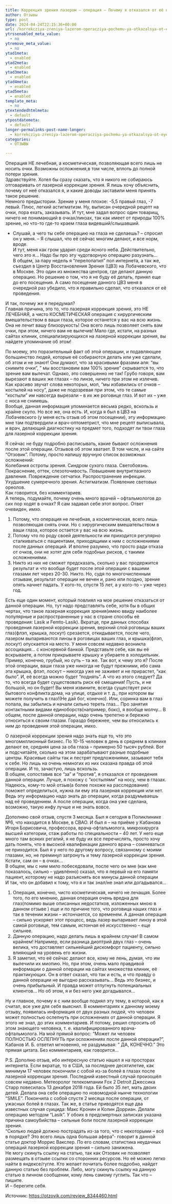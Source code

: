 ```yaml
---
title: Коррекция зрения лазером – операция – Почему я отказался от её проведения
author: Отзывы
type: post
date: 2024-04-24T22:15:36+00:00
url: /korrekcziya-zreniya-lazerom-operacziya-pochemu-ya-otkazalsya-ot-eyo-provedeniya/
ytrssenabled_meta_value:
  - no
ytremove_meta_value:
  - no
ytad1meta:
  - enabled
ytad2meta:
  - enabled
ytad3meta:
  - enabled
ytad4meta:
  - enabled
ytad5meta:
  - enabled
template_meta:
  - no
ytextendedhtmlmeta:
  - default
ytpostdatemeta:
  - default
longer-permalinks-post-name-longer:
  - korrekcziya-zreniya-lazerom-operacziya-pochemu-ya-otkazalsya-ot-eyo-provedeniya
categories:
  - ОТЗЫВЫ

---
```

Операция НЕ лечебная, а косметическая, позволяющая всего лишь не носить очки. Возможны осложнения,в том числе, вплоть до полной потери зрения.  
Здравствуйте. Хотел бы сразу сказать, что я никого не собираюсь отговаривать от лазерной коррекции зрения. Я лишь хочу объяснить, почему от неё отказался я, и какие доводы заставили меня принять такое решение.  
Немного предыстории. Зрение у меня плохое: -5,5 правый глаз, -7 левый. Плюс, легкий астигматизм. Ну, выписан очередной рецепт на очки, пора ехать, заказывать. И тут, мне задал вопрос один товарищ, ничего не понимающий в очках/линзах, так как имеет от природы 100% зрение, но что-то где-то краем глаза видевший/слышавший.

<ul class="wp-block-list">
  <li>
    Слушай, а чего ты себе операцию на глаза не сделаешь? &#8211; спросил он у меня. &#8211; Я слышал, что её сейчас многим делают, и все норм, вроде.<br />И тут, меня как гром ударил среди ясного неба. Действительно, чего это я&#8230; Надо бы про эту чудотворную операцию разузнать&#8230;<br />В общем, за пару недель я &#8220;перелопатил&#8221; пол интернета, а так же, съездил в Центр Восстановления Зрения (ЦВЗ) на Лобачевского, что в Москве. Это один из множества центров, где делают данную операцию. Но решение о том, что я не буду её делать, принял еще до его посещения. А само посещение данного ЦВЗ меня в очередной раз убедило, что я правильно сделал, что отказался от её проведения.
  </li>
</ul>

И так, почему же я передумал?  
Главная причина, это то, что лазерная коррекция зрения, это НЕ ЛЕЧЕБНАЯ, а чисто КОСМЕТИЧЕСКАЯ операция с хирургическим вмешательством в ваши глаза, которое останется у вас на всю жизнь. Она не лечит вашу близорукость! Она всего лишь позволяет снять вам очки, при этом, ничего вам не вылечив! Мало где, кстати, на разных сайтах клиник, специализирующихся на лазерной коррекции зрения, вы найдете упоминание об этом!

По моему, это поразительный факт об этой операции, и подавляющее большинство людей, которые её собираются делать или уже сделали, об этом и не знают! Они думают, что за красивыми фразами аля: &#8220;вы снимите очки&#8221;, &#8221; мы восстановим вам 100% зрение&#8221; скрывается то, что зрение вам вылечат. Однако, это совершенно не так! Грубо говоря, вам вырезают в ваших же глазах &#8211; по линзе, ничего при этом не излечив. Как красиво звучат слова некоторых, мол, &#8220;мы избавились от очков &#8211; костылей на носу&#8221;, даже не подозревая при этом, что те самые &#8220;костыли&#8221; им навсегда вырезали &#8211; в их же роговице глаз. И вот их &#8211; уже с носа не снимешь.  
Вообще, данная информация упоминается весьма редко, вскользь и крайне скупо. Но все же, она есть. И, когда я был в ЦВЗ на Лобачевского (у меня есть отзыв об этом посещении), эту информацию мне там подтвердили и врач-оптометрист, что мне рецепт выписывала, и врач, делающий диагностику на предмет того, подходят ли твои глаза для лазерной коррекции зрения.

Я сейчас не буду подробно расписывать, какие бывают осложнения после этой операции. Отзывов об этом хватает. В том числе, и на сайте &#8220;Отзовик&#8221;. Потому, просто напишу вручную список возможных осложнений:  
Колебания остроты зрения. Синдром сухого глаза. Светобоязнь. Покраснение, оттек, слезоточивость. Повышение внутриглазного давления. Повреждение сетчатки. Распространение инфекции. Ухудшение сумеречного зрения. Астигматизм. Появление световых ореолов.  
Как говорится, без комментариев.  
А теперь, подумайте, почему очень много врачей &#8211; офтальмологов до сих пор ходят в очках? Я сам задавал себе этот вопрос. Ответ очевиден, имхо.

<ol class="wp-block-list">
  <li>
    Потому, что операция не лечебная, а косметическая, всего лишь позволяющая снять очки. Но с хирургическим вмешательством в ваши глаза, которое остается у вас на всю жизнь.
  </li>
  <li>
    Потому что по роду своей деятельности им приходится регулярно сталкиваться с пациентами, приходящими к ним с осложнениями после данных операций. И вполне разумно, что просто ради отказа от очков, они не хотят для себя подобных рисков, с такими осложнениями.
  </li>
  <li>
    Никто из них не сможет предсказать, сколько у вас продержится результат и что вообще будет после этой операции с вашими глазами лет через 20-30. Никто. Но, судя по многочисленным отзывам, результат операции не вечен и, рано или поздно, зрение опять начнет падать. У кого-то, спустя 15 лет, а у кого-то &#8211; уже через год.
  </li>
</ol>

Есть еще один момент, который повлиял на мое решение отказаться от данной операции. Но, тут надо представлять себе, хотя бы в общих чертах, что такое лазерная коррекция зрения(имею ввиду наиболее популярные и распространенные у нас в стране способы её проведения: Lasik и Femto-Lasik). Вкратце, при данных способах проведения лазерной коррекции зрения, верхний слой роговицы ваших глаз(флэп, крышка, лоскут) срезается, откидывается, после чего, лазером выпариваются линзы в роговицах ваших глаз, и крышка(флэп, лоскут) опускается на место. У меня совсем недавно возникла ассоциация&#8230; с консервной банкой.&nbsp;Представьте себе, как вы её вскрываете, а потом прикрываете крышку и убираете в холодильник. Пример, конечно, грубый, но суть &#8211; та же. Так вот, к чему это я? После этой операции, ваши глаза уже никогда не будут прежними, ибо сама эта крышка, флэп, лоскут &#8211; никогда уже не заживет и не прирастет, &#8220;как было&#8221;. И, её всегда можно будет &#8220;поднять&#8221;. А что из этого следует? Да то, что всегда будет существовать риск её смещения! Пусть, и не большой, но он будет! Вы меня извините, всегда существует риск бытового конфликта:дома, на улице, отдыхе и т. д., при котором вы можете получить в глаз!(Не дай бог, конечно). Или, соринка вам в глаз попала, вы забылись и начали сильно тереть глаз&#8230; Про занятия контактными видами единоборств(например, бокс), я вообще молчу&#8230; В общем, после данной операции, надо очень трепетно и бережно относиться к своим глазам. Гораздо бережнее, чем вы относились к ним до проведения этой операции, имхо.

О лазерной коррекции зрения надо знать еще то, что это многомиллионный бизнес. По 10-15 человек в день в среднем в клинике делают ее, средняя цена за оба глаза &#8211; примерно 50 тысяч рублей. Вот и подсчитайте, сколько на этом зарабатывают разные подобные центры. Красивые сайты так и пестрят предложениями, зазывают тебя к себе. Но лишь на очень немногих из них сказана правда об этой операции. И то, зачастую, лишь вскользь.  
В общем, сопоставив все &#8220;за&#8221; и &#8220;против&#8221;, я отказался от проведения данной операции. Лучше, я похожу с &#8220;костылями&#8221; на носу, чем в глазах.  
Надеюсь, кому-то мой отзыв(а более похоже на расследование) поможет определиться, нужна ли ему эта лазерная коррекция или нет. Ведь эту информацию надо знать до операции, когда раздумываешь над её проведением. А после операции, когда она уже сделана, возможно, такую инфу лучше и не знать вовсе.

Дополняю свой отзыв, спустя 3 месяца. Был я сегодня в Поликлинике №6, что находится в Москве, в СВАО. И был я &#8211; на приёме у Кабанова Игоря Борисовича, профессора, врача-офтальмолога, микрохирурга высшей категории, стаж работы по специальности &#8211; 40 лет. У него еще много там всяких регалий, я не буду их все перечислять, просто хочу дать понять, что в высокой квалификации данного врача &#8211; сомневаться не приходится. Был я у него по другому вопросу, связанному с моими глазами, но, не преминул затронуть и тему лазерной коррекции зрения. Кстати, сам он &#8211; в очках&#8230;  
В общем, мы с ним мило побеседовали, после чего он мне (как мне показалось, сильно &#8211; удивлённо) сказал, что я первый на его памяти пациент, которому не надо разъяснять все минусы данной операции  
И так, что он добавил к тому, что я и так знал/не знал или догадывался&#8230;

<ol class="wp-block-list">
  <li>
    Операция, конечно, чисто косметическая, ничего не лечащая. Более того, по его мнению, данная операция очень вредна для глаз(помимо выше описанных недостатков, изложенных мною в данном отзыве ) еще и по причине того, что роговица наших глаз и так в течении жизни &#8211; истончается, со временем. А данная операция &#8211; сильно ускоряет этот процесс, ведь лазер выпаривает линзу в этой самой роговице, тем самым, истончая её искусственно &#8211; еще сильнее.
  </li>
  <li>
    Данную операцию, надо делать лишь в крайнем случае! В самом крайнем! Например, если разница диоптрий двух глаз &#8211; очень велика, что доставляет сильнейший дискомфорт пациенту, сильно влияющий на уровень его жизни.
  </li>
  <li>
    Я заметил, что её сейчас делают все, кому не лень, думая, что им вылечили их миопию. Но, при этом, очень мало правдивой информации о данной операции на сайтах множества клиник, её практикующих. Он в ответ сказал, что так и есть, и что правду о данной операции не выгодно рассказывать&#8230; Ведь это бизнес, и очень прибыльный. И правда может отпугнуть потенциальных клиентов&#8230; Но об этом, я и без него уже догадывался&#8230;
  </li>
</ol>

Ну и главное, почему я с ним вообще поднял эту тему, в которой, как я считал, все уже для себя выяснил. В комментариях к данному моему отзыву, появилась информация от двух разных людей, что человек может полностью ослепнуть при осложнениях от данной операции. Я этого не знал, до этих комментариев. И потому, решил спросить об этом знающего человека, т. е. квалифицированного врача-офтальмолога. На мой прямой вопрос: &#8220;Может ли человек ПОЛНОСТЬЮ ОСЛЕПНУТЬ при осложнениях после данной операции?&#8221;, Кабанов И. Б. ответил мгновенно, не раздумывая: &#8221; ДА, КОНЕЧНО.&#8221; Это прямая цитата. Без комментариев, как говорится&#8230;

P.S. Дополню отзыв, ибо интересную статью нашел я на просторах интернета. Если вкратце, то в США, за последнее десятилетие, как минимум 17 человек покончили с собой из-за болей в глазах после лазерной коррекции зрения. Последний известный случай произошёл совсем недавно. Метеоролог телекомпании Fox 2 Detroit Джессика Старр повесилась 13 декабря 2018 года. Ей было 35 лет, мать двоих детей. Делала она себе операцию по новомодной нынче технологии &#8220;SMILE&#8221;. Покончила с собой спустя 2 месяца после операции, от ужасных болей в глазах. Так же, в статье приводятся еще два известных случая суицида: Макс Кронин и Колин Дорриан. Делали операцию методом &#8220;Lasik&#8221;. У обоих в предсмертных записках указана причина самоубийства &#8211; сильные боли после лазерной коррекции зрения.  
&#8220;Сколько людей должно пострадать из-за того, что с некоторыми &#8211; всё в порядке? Это всего лишь одна большая афера&#8221;- говорит в данной статье доктор Моррис Вакслер. По его словам, статистика неудачных операций лазерной коррекции зрения &#8211; сильно занижена.  
Не могу скинуть ссылку на статью, так как Отзовик не позволяет размещать в отзыве ссылки со сторонних ресурсов. Но её можно легко найти в яндексе/гугле. Кто желает почитать более подробно, найдет данную статью без проблем. Либо, могу скинуть ссылку на данную статью в личном сообщении, кому лень самому гуглить. Так что &#8211; пишите.  
И &#8211; берегите себя.

  
Источник: <a href="https://otzovik.com/review_8344460.html" target="_blank" rel="noreferrer noopener">https://otzovik.com/review_8344460.html</a>